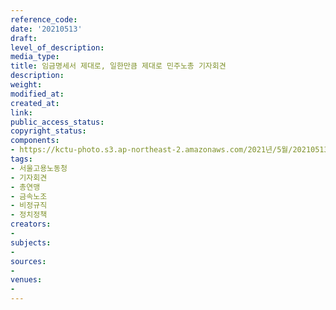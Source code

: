 ```yaml
---
reference_code: 
date: '20210513'
draft: 
level_of_description: 
media_type: 
title: 임금명세서 제대로, 일한만큼 제대로 민주노총 기자회견
description: 
weight: 
modified_at: 
created_at: 
link: 
public_access_status: 
copyright_status: 
components:
- https://kctu-photo.s3.ap-northeast-2.amazonaws.com/2021년/5월/20210513-임금명세서+제대로,+일한만큼+제대로+민주노총+기자회견_서울고용노동청_기자회견_총연맹_금속노조_비정규직_정치정책/_1DX0088.jpg
tags:
- 서울고용노동청
- 기자회견
- 총연맹
- 금속노조
- 비정규직
- 정치정책
creators:
- 
subjects:
- 
sources:
- 
venues:
- 
---
```

